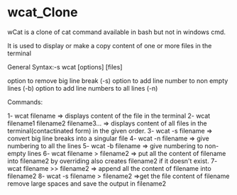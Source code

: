 # wcat_Clone

wCat is a clone of cat command available in bash but not in windows cmd.

It is used to display or make a copy content of one or more files in the terminal 

General Syntax:-s
wcat [options] [files]


option to remove big line break (-s)
option to add line number to non empty lines (-b)
option to add line numbers to all lines (-n) 

Commands:

1- wcat filename => displays content of the file in the terminal 
2- wcat filename1 filename2 filename3... => displays content of all files in the terminal(contactinated form) in the given order.
3- wcat -s filename => convert big line breaks into a singular file 
4- wcat -n filename => give numbering to all the lines 
5- wcat -b filename => give numbering to non-empty lines 
6- wcat filename > filename2 => put all the content of filename into filename2 by overriding also creates filename2 if it doesn't exist.
7- wcat filename >> filename2 => append all the content of filename into filename2
8- wcat -s filename > filename2 =>get the file content of filename remove large spaces and save the output in filename2
